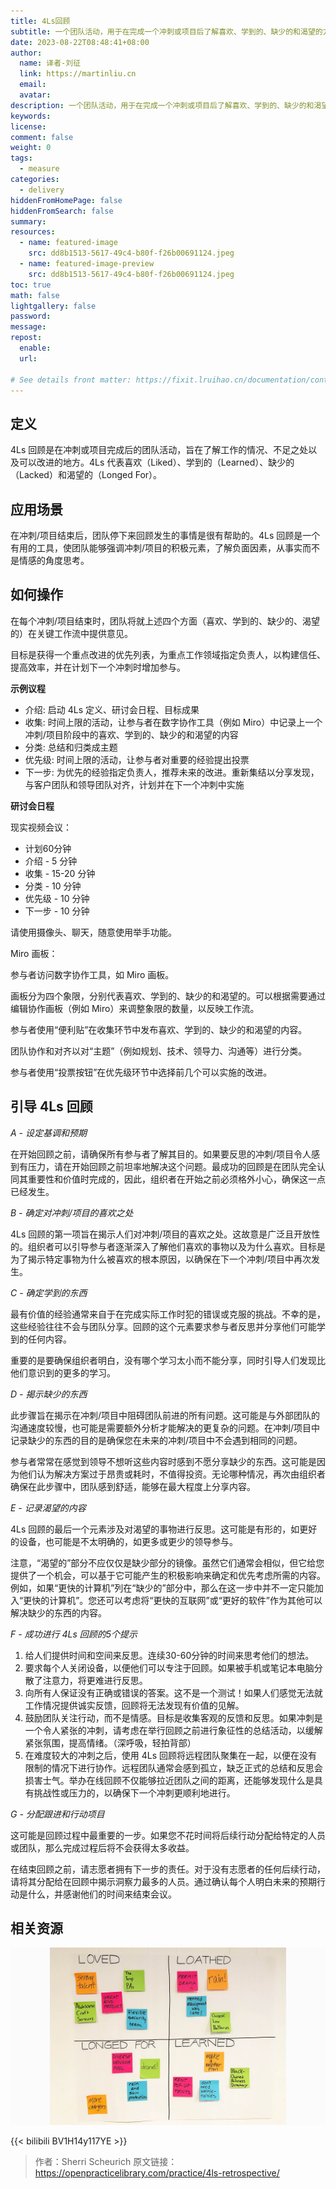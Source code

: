 ```yaml
---
title: 4Ls回顾
subtitle: 一个团队活动，用于在完成一个冲刺或项目后了解喜欢、学到的、缺少的和渴望的方面。
date: 2023-08-22T08:48:41+08:00
author:
  name: 译者-刘征
  link: https://martinliu.cn
  email:
  avatar:
description: 一个团队活动，用于在完成一个冲刺或项目后了解喜欢、学到的、缺少的和渴望的方面。
keywords:
license:
comment: false
weight: 0
tags:
  - measure
categories:
  - delivery
hiddenFromHomePage: false
hiddenFromSearch: false
summary:
resources:
  - name: featured-image
    src: dd8b1513-5617-49c4-b80f-f26b00691124.jpeg
  - name: featured-image-preview
    src: dd8b1513-5617-49c4-b80f-f26b00691124.jpeg
toc: true
math: false
lightgallery: false
password:
message:
repost:
  enable: 
  url:

# See details front matter: https://fixit.lruihao.cn/documentation/content-management/introduction/#front-matter
---
```


<!--more-->

## 定义

4Ls 回顾是在冲刺或项目完成后的团队活动，旨在了解工作的情况、不足之处以及可以改进的地方。4Ls 代表喜欢（Liked）、学到的（Learned）、缺少的（Lacked）和渴望的（Longed For）。

## 应用场景

在冲刺/项目结束后，团队停下来回顾发生的事情是很有帮助的。4Ls 回顾是一个有用的工具，使团队能够强调冲刺/项目的积极元素，了解负面因素，从事实而不是情感的角度思考。

## 如何操作

在每个冲刺/项目结束时，团队将就上述四个方面（喜欢、学到的、缺少的、渴望的）在关键工作流中提供意见。

目标是获得一个重点改进的优先列表，为重点工作领域指定负责人，以构建信任、提高效率，并在计划下一个冲刺时增加参与。

**示例议程**

* 介绍: 启动 4Ls 定义、研讨会日程、目标成果
* 收集: 时间上限的活动，让参与者在数字协作工具（例如 Miro）中记录上一个冲刺/项目阶段中的喜欢、学到的、缺少的和渴望的内容
* 分类: 总结和归类成主题
* 优先级: 时间上限的活动，让参与者对重要的经验提出投票
* 下一步: 为优先的经验指定负责人，推荐未来的改进。重新集结以分享发现，与客户团队和领导团队对齐，计划并在下一个冲刺中实施

**研讨会日程**

现实视频会议：

* 计划60分钟
* 介绍 - 5 分钟
* 收集 - 15-20 分钟
* 分类 - 10 分钟
* 优先级 - 10 分钟
* 下一步 - 10 分钟

请使用摄像头、聊天，随意使用举手功能。

Miro 画板：

参与者访问数字协作工具，如 Miro 画板。

画板分为四个象限，分别代表喜欢、学到的、缺少的和渴望的。可以根据需要通过编辑协作画板（例如 Miro）来调整象限的数量，以反映工作流。

参与者使用“便利贴”在收集环节中发布喜欢、学到的、缺少的和渴望的内容。

团队协作和对齐以对“主题”（例如规划、技术、领导力、沟通等）进行分类。

参与者使用“投票按钮”在优先级环节中选择前几个可以实施的改进。

## 引导 4Ls 回顾

*A - 设定基调和预期*

在开始回顾之前，请确保所有参与者了解其目的。如果要反思的冲刺/项目令人感到有压力，请在开始回顾之前坦率地解决这个问题。最成功的回顾是在团队完全认同其重要性和价值时完成的，因此，组织者在开始之前必须格外小心，确保这一点已经发生。

*B - 确定对冲刺/项目的喜欢之处*

4Ls 回顾的第一项旨在揭示人们对冲刺/项目的喜欢之处。这故意是广泛且开放性的。组织者可以引导参与者逐渐深入了解他们喜欢的事物以及为什么喜欢。目标是为了揭示特定事物为什么被喜欢的根本原因，以确保在下一个冲刺/项目中再次发生。

*C - 确定学到的东西*

最有价值的经验通常来自于在完成实际工作时犯的错误或克服的挑战。不幸的是，这些经验往往不会与团队分享。回顾的这个元素要求参与者反思并分享他们可能学到的任何内容。

重要的是要确保组织者明白，没有哪个学习太小而不能分享，同时引导人们发现比他们意识到的更多的学习。

*D - 揭示缺少的东西*

此步骤旨在揭示在冲刺/项目中阻碍团队前进的所有问题。这可能是与外部团队的沟通速度较慢，也可能是需要额外分析才能解决的更复杂的问题。在冲刺/项目中记录缺少的东西的目的是确保您在未来的冲刺/项目中不会遇到相同的问题。

参与者常常在感觉到领导不想听这些内容时感到不愿分享缺少的东西。这可能是因为他们认为解决方案过于昂贵或耗时，不值得投资。无论哪种情况，再次由组织者确保在此步骤中，团队感到舒适，能够在最大程度上分享内容。

*E - 记录渴望的内容*

4Ls 回顾的最后一个元素涉及对渴望的事物进行反思。这可能是有形的，如更好的设备，也可能是不太明确的，如更多或更少的领导参与。

注意，“渴望的”部分不应仅仅是缺少部分的镜像。虽然它们通常会相似，但它给您提供了一个机会，可以基于它可能产生的积极影响来确定和优先考虑所需的内容。例如，如果“更快的计算机”列在“缺少的”部分中，那么在这一步中并不一定只能加入“更快的计算机”。您还可以考虑将“更快的互联网”或“更好的软件”作为其他可以解决缺少的东西的内容。

*F - 成功进行 4Ls 回顾的5个提示*

1. 给人们提供时间和空间来反思。连续30-60分钟的时间来思考他们的想法。
2. 要求每个人关闭设备，以便他们可以专注于回顾。如果被手机或笔记本电脑分散了注意力，将更难进行反思。
3. 向所有人保证没有正确或错误的答案。这不是一个测试！如果人们感觉无法就工作情况提供诚实反馈，回顾将无法发现有价值的见解。
4. 鼓励团队关注行动，而不是情感。目标是收集客观的反馈和反思。如果冲刺是一个令人紧张的冲刺，请考虑在举行回顾之前进行象征性的总结活动，以缓解紧张氛围，提高情绪。（深呼吸，轻拍背部）
5. 在难度较大的冲刺之后，使用 4Ls 回顾将远程团队聚集在一起，以便在没有限制的情况下进行协作。远程团队通常会感到孤立，缺乏正式的总结和反思会损害士气。举办在线回顾不仅能够拉近团队之间的距离，还能够发现什么是具有挑战性或压力的，以确保下一个冲刺更顺利地进行。

*G - 分配跟进和行动项目*

这可能是回顾过程中最重要的一步。如果您不花时间将后续行动分配给特定的人员或团队，那么完成过程后将不会获得太多收益。

在结束回顾之前，请志愿者拥有下一步的责任。对于没有志愿者的任何后续行动，请将其分配给在回顾中揭示洞察力最多的人员。通过确认每个人明白未来的预期行动是什么，并感谢他们的时间来结束会议。

## 相关资源

![](Modal-Article3.jpg)

{{< bilibili BV1H14y117YE >}}


> 作者：Sherri Scheurich
> 原文链接：<https://openpracticelibrary.com/practice/4ls-retrospective/>
